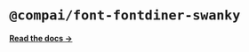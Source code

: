 # `@compai/font-fontdiner-swanky`

[**Read the docs &rarr;**](https://components.ai/docs/typefaces/fontdiner-swanky)

